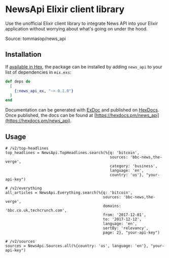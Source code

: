 # NewsApi Elixir client library

Use the unofficial Elixir client library to integrate News API into your Elixir application without worrying about what's going on under the hood.

Source: tommasop/news_api

## Installation

If [available in Hex](https://hex.pm/docs/publish), the package can be installed
by adding `news_api` to your list of dependencies in `mix.exs`:

```elixir
def deps do
  [
    {:news_api_ex, "~> 0.1.0"}
  ]
end
```

Documentation can be generated with [ExDoc](https://github.com/elixir-lang/ex_doc)
and published on [HexDocs](https://hexdocs.pm). Once published, the docs can
be found at [https://hexdocs.pm/news_api](https://hexdocs.pm/news_api).

## Usage

```
# /v2/top-headlines
top_headlines = NewsApi.TopHeadlines.search(%{q: 'bitcoin',
                                              sources: 'bbc-news,the-verge',
                                              category: 'business',
                                              language: 'en',
                                              country: 'us'}, "your-api-key")

# /v2/everything
all_articles = NewsApi.Everything.search(%{q: 'bitcoin',
                                           sources: 'bbc-news,the-verge',
                                           domains: 'bbc.co.uk,techcrunch.com',
                                           from: '2017-12-01',
                                           to: '2017-12-12',
                                           language: 'en',
                                           sortBy: 'relevancy',
                                           page: 2}, "your-api-key")

# /v2/sources
sources = NewsApi.Sources.all(%{country: 'us', language: 'en'}, "your-api-key")
```
